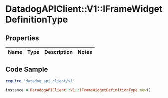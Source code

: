 # DatadogAPIClient::V1::IFrameWidgetDefinitionType

## Properties

| Name | Type | Description | Notes |
| ---- | ---- | ----------- | ----- |

## Code Sample

```ruby
require 'datadog_api_client/v1'

instance = DatadogAPIClient::V1::IFrameWidgetDefinitionType.new()
```

